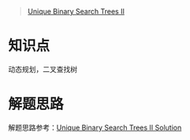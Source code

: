 > [Unique Binary Search Trees II](https://leetcode.com/problems/unique-binary-search-trees-ii/description/)

# 知识点
动态规划，二叉查找树

# 解题思路
解题思路参考：[Unique Binary Search Trees II Solution](https://leetcode.com/problems/unique-binary-search-trees-ii/solution/#)